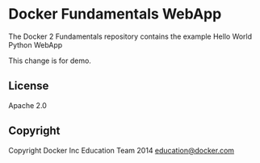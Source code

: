 Docker Fundamentals WebApp
==========================

The Docker 2 Fundamentals repository contains the example Hello World Python WebApp

This change is for demo.

## License

Apache 2.0

## Copyright

Copyright Docker Inc Education Team 2014 <education@docker.com>
